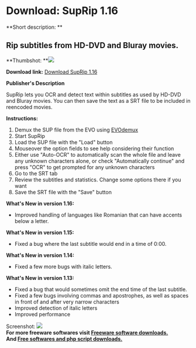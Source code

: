 # Download: SupRip 1.16

**Short description: **

## Rip subtitles from HD-DVD and Bluray movies.

  
**Thumbshot: **![](http://www.freewarefiles.com/screenshot/subrip096_md.gif)   
  
**Download link:** [Download SupRip 1.16](http://freesoftwares.boysofts.com/SupRip_program_43115.html)  
  

**Publisher's Description**  
  

SupRip lets you OCR and detect text within subtitles as used by HD-DVD and
Bluray movies. You can then save the text as a SRT file to be included in
reencoded movies.

**Instructions:**

  1. Demux the SUP file from the EVO using [EVOdemux](http://www.freewarefiles.com/files/hds/EVOdemux.exe)
  2. Start SupRip 
  3. Load the SUP file with the "Load" button 
  4. Mouseover the option fields to see help considering their function 
  5. Either use "Auto-OCR" to automatically scan the whole file and leave any unknown characters alone, or check "Automatically continue" and press "OCR" to get prompted for any unknown characters 
  6. Go to the SRT tab 
  7. Review the subtitles and statistics. Change some options there if you want 
  8. Save the SRT file with the "Save" button 

**What's New in version 1.16:**

  * Improved handling of languages like Romanian that can have accents below a letter. 

**What's New in version 1.15:**

  * Fixed a bug where the last subtitle would end in a time of 0:00. 

**What's New in version 1.14:**

  * Fixed a few more bugs with italic letters. 

**What's New in version 1.13:**

  * Fixed a bug that would sometimes omit the end time of the last subtitle. 
  * Fixed a few bugs involving commas and apostrophes, as well as spaces in front of and after very narrow characters 
  * Improved detection of italic letters 
  * Improved performance 

  
  
Screenshot: ![](http://www.freewarefiles.com/screenshot/subrip096.gif)  
**For more freeware softwares visit [Freeware software downloads.](http://freesoftwares.boysofts.com/)**   
**And [Free softwares and php script downloads.](http://www.boysofts.com/)**

